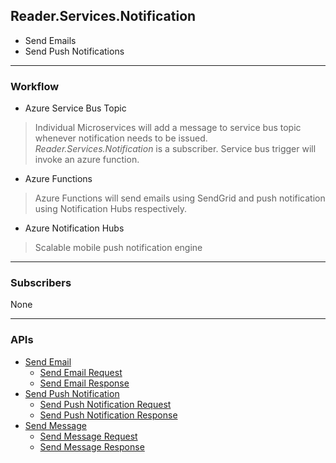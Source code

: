 ## Reader.Services.Notification

- Send Emails
- Send Push Notifications

---

### Workflow

- Azure Service Bus Topic

> Individual Microservices will add a message to service bus topic whenever notification needs to be issued. *Reader.Services.Notification* is a subscriber. Service bus trigger will invoke an azure function.

- Azure Functions

> Azure Functions will send emails using SendGrid and push notification using Notification Hubs respectively.

- Azure Notification Hubs

> Scalable mobile push notification engine

---

### Subscribers

None

---

### APIs

- [Send Email](#send-email)
    - [Send Email Request](#send-email-request)
    - [Send Email Response](#send-email-response)
- [Send Push Notification](#send-push-notification)
    - [Send Push Notification Request](#send-push-notification-request)
    - [Send Push Notification Response](#send-push-notification-response)
- [Send Message](#send-message)
    - [Send Message Request](#send-message-request)
    - [Send Message Response](#send-message-response)